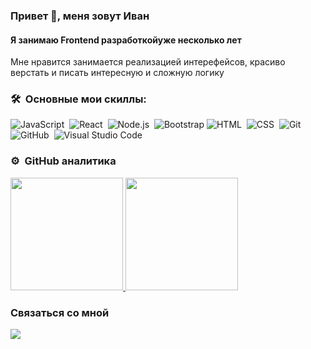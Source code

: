 ### Привет 👋, меня зовут Иван
#### Я занимаю Frontend разработкойуже несколько лет
Мне нравится занимается реализацией интерефейсов, красиво верстать и писать интересную и сложную логику

### 🛠 &nbsp;Основные мои скиллы: 

![JavaScript](https://img.shields.io/badge/-JavaScript-05122A?style=flat&logo=javascript)&nbsp;
![React](https://img.shields.io/badge/-React-05122A?style=flat&logo=react)&nbsp;
![Node.js](https://img.shields.io/badge/-Node.js-05122A?style=flat&logo=node.js)&nbsp;
![Bootstrap](https://img.shields.io/badge/-Bootstrap-05122A?style=flat&logo=bootstrap&logoColor=563D7C)
![HTML](https://img.shields.io/badge/-HTML-05122A?style=flat&logo=HTML5)&nbsp;
![CSS](https://img.shields.io/badge/-CSS-05122A?style=flat&logo=CSS3&logoColor=1572B6)&nbsp;
![Git](https://img.shields.io/badge/-Git-05122A?style=flat&logo=git)&nbsp;
![GitHub](https://img.shields.io/badge/-GitHub-05122A?style=flat&logo=github)&nbsp;
![Visual Studio Code](https://img.shields.io/badge/-Visual%20Studio%20Code-05122A?style=flat&logo=visual-studio-code&logoColor=007ACC)&nbsp;

### ⚙️ &nbsp;GitHub аналитика

<a href="https://github.com/vanichh">
  <img height="180em" src="https://github-readme-stats-eight-theta.vercel.app/api/top-langs/?username=vanichh&layout=compact&langs_count=8&theme=algolia"/>
  <img height="180em" src="https://github-readme-stats-eight-theta.vercel.app/api?username=vanichh&show_icons=true&theme=algolia&include_all_commits=true&count_private=true"/>
</a>

### Связаться со мной
<a href="https://t.me/vanichh">
    <img src="https://img.shields.io/badge/Telegram-2CA5E0?style=for-the-badge&logo=telegram&logoColor=white"/>
</a>
